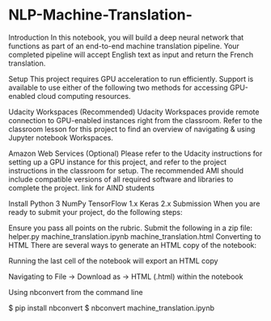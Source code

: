 # NLP-Machine-Translation-

Introduction
In this notebook, you will build a deep neural network that functions as part of an end-to-end machine translation pipeline. Your completed pipeline will accept English text as input and return the French translation.

Setup
This project requires GPU acceleration to run efficiently. Support is available to use either of the following two methods for accessing GPU-enabled cloud computing resources.

Udacity Workspaces (Recommended)
Udacity Workspaces provide remote connection to GPU-enabled instances right from the classroom. Refer to the classroom lesson for this project to find an overview of navigating & using Jupyter notebook Workspaces.

Amazon Web Services (Optional)
Please refer to the Udacity instructions for setting up a GPU instance for this project, and refer to the project instructions in the classroom for setup. The recommended AMI should include compatible versions of all required software and libraries to complete the project. link for AIND students

Install
Python 3
NumPy
TensorFlow 1.x
Keras 2.x
Submission
When you are ready to submit your project, do the following steps:

Ensure you pass all points on the rubric.
Submit the following in a zip file:
helper.py
machine_translation.ipynb
machine_translation.html
Converting to HTML
There are several ways to generate an HTML copy of the notebook:

Running the last cell of the notebook will export an HTML copy

Navigating to File -> Download as -> HTML (.html) within the notebook

Using nbconvert from the command line

$ pip install nbconvert $ nbconvert machine_translation.ipynb
